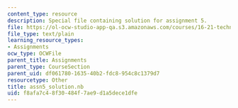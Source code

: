 ```yaml
---
content_type: resource
description: Special file containing solution for assignment 5.
file: https://ol-ocw-studio-app-qa.s3.amazonaws.com/courses/16-21-techniques-for-structural-analysis-and-design-spring-2005/f8afa7c48f30484f7ae9d1a5dece1dfe_assn5_solution.nb
file_type: text/plain
learning_resource_types:
- Assignments
ocw_type: OCWFile
parent_title: Assignments
parent_type: CourseSection
parent_uid: df061780-1635-40b2-fdc8-954c8c1379d7
resourcetype: Other
title: assn5_solution.nb
uid: f8afa7c4-8f30-484f-7ae9-d1a5dece1dfe
---
```

